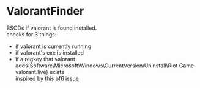 ﻿# ValorantFinder  
BSODs if valorant is found installed.  
checks for 3 things: 
- if valorant is currently running 
- if valorant's exe is installed 
- if a regkey that valorant adds(Software\Microsoft\Windows\CurrentVersion\Uninstall\Riot Game valorant.live) exists  
inspired by [this bf6 issue](https://reddit.com/r/Battlefield/comments/1mlwcbl/battlefield_6_just_told_me_to_uninstall_valorant/)